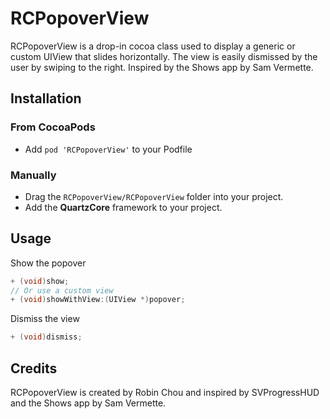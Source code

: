 # RCPopoverView

RCPopoverView is a drop-in cocoa class used to display a generic or custom UIView that slides horizontally. The view is easily dismissed by the user by swiping to the right.  Inspired by the Shows app by Sam Vermette.

## Installation

### From CocoaPods

- Add `pod 'RCPopoverView'` to your Podfile

### Manually

- Drag the `RCPopoverView/RCPopoverView` folder into your project.
- Add the **QuartzCore** framework to your project.

## Usage

Show the popover

```objective-c
+ (void)show;
// Or use a custom view
+ (void)showWithView:(UIView *)popover;
```

Dismiss the view

```objective-c
+ (void)dismiss;
```

## Credits

RCPopoverView is created by Robin Chou and inspired by SVProgressHUD and the Shows app by Sam Vermette.